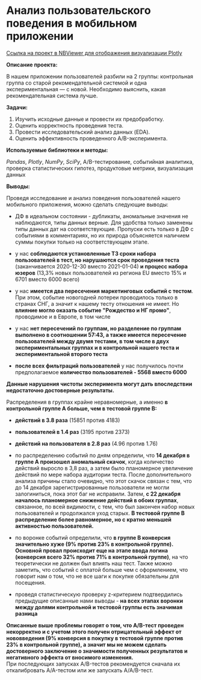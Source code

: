 ﻿# Анализ пользовательского поведения в мобильном приложении

[Ссылка на проект в NBViewer для отображения визуализации Plotly](https://nbviewer.org/github/TerekhinSergey/Data_Analyst/blob/a2638662a7def2d4c26b7b129b98ae6c9bce079b/Project%209.%20A-B_test_analysis/A-B_test_analysis.ipynb)

**Описание проекта:** 

В нашем приложении пользователей разбили на 2 группы: контрольная группа со старой рекомендательной системой и одна экспериментальная — с новой. Необходимо выяснить, какая рекомендательная система лучше.

**Задачи:**

1. Изучить исходные данные и провести их предобработку.
2. Оценить корректность проведения теста.
3. Провести исследовательский анализ данных (EDA).
4. Оценить эффективность проведенного A/B-эксперимента.

**Используемые библиотеки и методы:** 

*Pandas*, *Plotly*, *NumPy*, *SciPy*, A/B-тестирование, событийная аналитика, проверка статистических гипотез, продуктовые метрики, визуализация данных

**Выводы:**

Проведя исследование и анализ поведения пользователей нашего мобильного приложения, можно сделать следующие выводы:
- ДФ в идеальном состоянии - дубликаты, аномальные значения не наблюдаются, типы данных верные. Для удобства только заменены типы данных дат на соответствующие. Пропуски есть только в ДФ с событиями в комментариях, но их природа объясняется наличием суммы покупки только на соответствующем этапе.
    
- у нас **соблюдаются установленные ТЗ сроки набора пользователей в тест, но нарушаются срок проведения теста** (заканчивается 2020-12-30 вместо 2021-01-04) **и процесс набора юзеров** (13,3% новых пользователей из региона EU вместо 15% и 6701 вместо 6000 всего)
- у нас **имеется два пересечения маркетинговых событий с тестом**. При этом, событие новогодней лотереи проводилось только в странах СНГ, а значит к нашему тесту отношения не имеет. Но **влияние могло оказать событие "Рождество и НГ промо"**, проводимое и в Европе, в том числе
- у нас **нет пересечений по группам, но разделение по группам выполнено в соотношении 57:43, а также имеется пересечение пользователей между двумя тестами, в том числе в двух экспериментальных группах и в контрольной нашего теста и экспериментальной второго теста**
- **после всех фильтраций пользователей** у нас получилось почти предполагаемое **количество пользователей - 5568 вместо 6000**
    
**Данные нарушения чистоты эксперимента могут дать впоследствии недостаточно достоверные результаты.**
    
 Распределения в группах крайне неравномерные, а именно **в контрольной группе А больше, чем в тестовой группе B:**
- **действий в 3.8 раза** (15851 против 4183)
- **пользователей в 1.4 раз** (3195 против 2373)
- **действий на пользователя в 2.8 раз** (4.96 против 1.76)

- по распределению событий по дням определили, что **14 декабря в группе А произошел аномальный скачок**, когда количество действий выросло в 3,8 раз, а затем было планомерное увеличение действий по мере набора аудитории теста. После дополнительного анализа причины стало очевидно, что этот скачок связан с тем, что до 14 декабря зарегистрированные пользователи не могли залогиниться, пока этот баг не исправили. Затем, **с 22 декабря началось планомерное снижение действий в обоих группах**, связанное, по всей видимости, с тем, что был закончен набор новых пользователей и продолжался уход старых. **В тестовой группе В распределение более равномерное, но с кратно меньшей активностью пользователей.** 
- по воронке событий определили, что **в группе B конверсия значительно хуже (9% против 23% в контрольной группе). Основной провал происходит еще на этапе ввода логина (конверсия всего 32% против 71% в контрольной группе)**, на что теоретически не должен был влиять наш тест. Также можно заметить, что событий с оплатой больше чем с оформлением, что говорит нам о том, что не все шаги к покупке обязательны для посещения. 
    
- проведя статистическую проверку z-критерием подтвердились предыдущие описанные нами выводы - **на всех этапах воронки между долями контрольной и тестовой группы есть значимая разница**

**Описанные выше проблемы говорят о том, что A/B-тест проведен некорректно и с учетом этого получен отрицательный эффект от нововведения (9% конверсия в покупку в тестовой группе против 23% в контрольной группе), а значит мы не можем сделать достоверного заключение о значимости полученных результатов и негативного эффекта от вносимого изменения.**  
При последующих запусках A/B-тестов рекомендуется сначала их откалибровать A/A-тестом или же запускать A/A/B-тест.
